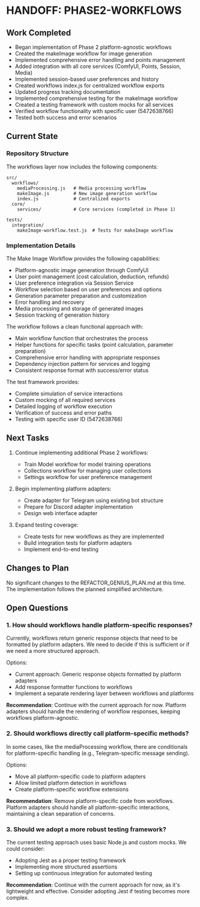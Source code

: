 # HANDOFF: PHASE2-WORKFLOWS

## Work Completed
- Began implementation of Phase 2 platform-agnostic workflows
- Created the makeImage workflow for image generation
- Implemented comprehensive error handling and points management
- Added integration with all core services (ComfyUI, Points, Session, Media)
- Implemented session-based user preferences and history
- Created workflows index.js for centralized workflow exports
- Updated progress tracking documentation
- Implemented comprehensive testing for the makeImage workflow
- Created a testing framework with custom mocks for all services
- Verified workflow functionality with specific user (5472638766)
- Tested both success and error scenarios

## Current State

### Repository Structure
The workflows layer now includes the following components:

```
src/
  workflows/
    mediaProcessing.js   # Media processing workflow
    makeImage.js         # New image generation workflow
    index.js             # Centralized exports
  core/
    services/            # Core services (completed in Phase 1)

tests/
  integration/
    makeImage-workflow.test.js  # Tests for makeImage workflow
```

### Implementation Details

The Make Image Workflow provides the following capabilities:
- Platform-agnostic image generation through ComfyUI
- User point management (cost calculation, deduction, refunds)
- User preference integration via Session Service
- Workflow selection based on user preferences and options
- Generation parameter preparation and customization
- Error handling and recovery
- Media processing and storage of generated images
- Session tracking of generation history

The workflow follows a clean functional approach with:
- Main workflow function that orchestrates the process
- Helper functions for specific tasks (point calculation, parameter preparation)
- Comprehensive error handling with appropriate responses
- Dependency injection pattern for services and logging
- Consistent response format with success/error status

The test framework provides:
- Complete simulation of service interactions
- Custom mocking of all required services
- Detailed logging of workflow execution
- Verification of success and error paths
- Testing with specific user ID (5472638766)

## Next Tasks
1. Continue implementing additional Phase 2 workflows:
   - Train Model workflow for model training operations
   - Collections workflow for managing user collections
   - Settings workflow for user preference management

2. Begin implementing platform adapters:
   - Create adapter for Telegram using existing bot structure
   - Prepare for Discord adapter implementation
   - Design web interface adapter

3. Expand testing coverage:
   - Create tests for new workflows as they are implemented
   - Build integration tests for platform adapters
   - Implement end-to-end testing

## Changes to Plan
No significant changes to the REFACTOR_GENIUS_PLAN.md at this time. The implementation follows the planned simplified architecture.

## Open Questions

### 1. How should workflows handle platform-specific responses?
Currently, workflows return generic response objects that need to be formatted by platform adapters. We need to decide if this is sufficient or if we need a more structured approach.

Options:
- Current approach: Generic response objects formatted by platform adapters
- Add response formatter functions to workflows
- Implement a separate rendering layer between workflows and platforms

**Recommendation**: Continue with the current approach for now. Platform adapters should handle the rendering of workflow responses, keeping workflows platform-agnostic.

### 2. Should workflows directly call platform-specific methods?
In some cases, like the mediaProcessing workflow, there are conditionals for platform-specific handling (e.g., Telegram-specific message sending).

Options:
- Move all platform-specific code to platform adapters
- Allow limited platform detection in workflows
- Create platform-specific workflow extensions

**Recommendation**: Remove platform-specific code from workflows. Platform adapters should handle all platform-specific interactions, maintaining a clean separation of concerns.

### 3. Should we adopt a more robust testing framework?
The current testing approach uses basic Node.js and custom mocks. We could consider:
- Adopting Jest as a proper testing framework
- Implementing more structured assertions
- Setting up continuous integration for automated testing

**Recommendation**: Continue with the current approach for now, as it's lightweight and effective. Consider adopting Jest if testing becomes more complex. 